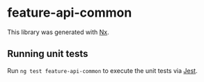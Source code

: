# feature-api-common

This library was generated with [Nx](https://nx.dev).

## Running unit tests

Run `ng test feature-api-common` to execute the unit tests via [Jest](https://jestjs.io).
